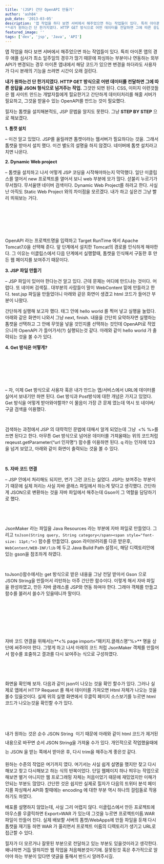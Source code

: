 ```yaml
---
title: '(JSP) 간단 OpenAPI 만들기'
author: 'ash84'
pub_date: '2013-03-05'
description: '앱 작업을 하다 보면 서버에서 해주었으면 하는 작업들이 있다. 특히 아이폰 앱의 경우 애플 심사가 최소 일주일의 경우가 많기 때문에 파싱하는 부분이나 연동하는 외부 API가 변경되는 경우 아이폰 앱내에서 해당 코드가 있으면 변경을 하더라도 사용자가 다시 본래의 기능을 쓰려면 시간이 오래 걸린다. 
**내가 원하는건 단 한가지였다. HTTP GET 방식으로 어떤 데이터를 전달하면 그에 따른 응답을 JSON 형'
featured_image: ''
tags: ['dev', 'jsp', 'Java', 'API']
---
```



<span style="font-size: 11pt;">앱 작업을 하다 보면 서버에서 해주었으면 하는 작업들이 있다. 특히 아이폰 앱의 경우 애플 심사가 최소 일주일의 경우가 많기 때문에 파싱하는 부분이나 연동하는 외부 API가 변경되는 경우 아이폰 앱내에서 해당 코드가 있으면 변경을 하더라도 사용자가 다시 본래의 기능을 쓰려면 시간이 오래 걸린다. </span>

<span style="font-size: 11pt;">**내가 원하는건 단 한가지였다. HTTP GET 방식으로 어떤 데이터를 전달하면 그에 따른 응답을 JSON 형식으로 넘겨주는 작업.** 그것만 되면 된다. CSS, 이미지 이런것들은 웹 사이트 만드는 개발자들에게 필요한거고 간단하게 데이터처리를 해줄 서버가 필요하고, 그것을 받을수 있는 OpenAPI를 만드는 것이 필요했다. </span>

<span style="font-size: 11pt;">필자는 톰캣을 설치해본적도, JSP 문법을 알지도 못한다. 그냥 **STEP BY STEP** 으로 해보겠다. </span>

**1. 톰캣 설치**

<span style="font-size: 11pt;">– 이건 알고 있었다. JSP를 올릴려면 톰캣이라는 웹서버가 필요하다는 것을. 그래서 톰캣을 받아서 설치 했다. 이건 별도의 설명을 하지 않겠다. 네이버에 톰캣 설치라고 치면 나온다. </span>

**<span style="font-size: 11pt;">2. Dynamic W</span><span style="font-size: 11pt;">eb project</span>**

<span style="font-size: 11pt;">– 톰캣을 설치하고 나서 어떻게 JSP 코딩을 시작해야하는지 막막했다. 일단 이클립스를 열어서 new 프로젝트를 열어서 보니 web 부분에 모가 많다. 섣불리 누르기가 무서웠다. 무서울땐 네이버 검색이다. Dynamic Web Project를 하라고 한다. 사실 난 아직도 Static Web Project 와의 차이점을 모르겠다. 내가 하고 싶은건 그냥 빨리 띄워보는 거다. </span>

<script async src="//pagead2.googlesyndication.com/pagead/js/adsbygoogle.js"></script>
<!-- 페이지내_긴_배너 -->
<ins class="adsbygoogle"
     style="display:inline-block;width:728px;height:90px"
     data-ad-client="ca-pub-8699046198561974"
     data-ad-slot="5480877276"></ins>
<script>
(adsbygoogle = window.adsbygoogle || []).push({});
</script>

<span style="font-size: 11pt;">OpenAPI 라는 프로젝트명을 입력하고 Target</span><span style="font-size: 11pt;"> RunTime 에서 Apache Tomcat7.0을 선택해 준다. 앞 단계에서 설치한 Tomcat의 경로를 인식하게 해야한다. 그 이유는 이클립스에서 다음 단계에서 실행할때, 톰캣을 인식해서 구동한 후 만든 웹 페이지를 보여주기 때문이다. </span>

<span style="font-size: 11pt;">**3. JSP 파일 만들기**</span>

<span style="font-size: 11pt;">– JSP 파일이 있어야 한다는건 알고 있다. 근데 문제는 어디에 만드냐는 것이다. 어렵다. 또 네이버 검색질.. 대부분의 사람들이 말이 WebContent 밑에 만들라고 한다. test.jsp 파일을 만들었더니 아래와 같은 화면이 생겼고 html 코드가 들어간 부분이 나왔다. </span>


<span style="font-size: 11pt;">간단하게 실행해 보고자 했다.  태그 안에 hello world 를 찍어 넣고 실행을 눌렀다. 아래와 같은 화면이 나와서 그냥 next, finish. 내용을 간단히 요약하자면 실행하는 톰캣을 선택하고 그 안에 무엇을 넣을 것인지를 선택하는 것인데 OpenAPI로 적었으니까 OpenAPI 가 들어가서(?) 실행되는것 같다. 아래와 같이 hello world 가 출력되는 것을 볼 수가 있다. </span>

<span style="font-size: 11pt;">**4. Get 방식은 어떻게?**</span>

<script async src="//pagead2.googlesyndication.com/pagead/js/adsbygoogle.js"></script>
<!-- 페이지내_긴_배너 -->
<ins class="adsbygoogle"
     style="display:inline-block;width:728px;height:90px"
     data-ad-client="ca-pub-8699046198561974"
     data-ad-slot="5480877276"></ins>
<script>
(adsbygoogle = window.adsbygoogle || []).push({});
</script>

<span style="font-size: 11pt;">– 자, 이제 Get 방식으로 사용자 혹은 내가 만드는 앱/서비스에서 URL에 데이터를 실어서 보내기만 하면 된다. </span><span style="font-size: 11pt;">Get 방식과 Post방식에 대한 개념은 가지고 있었다. Get 방식을 어떻게 받아와야할까? 이 물음이 가장 큰 문제 였는데 역시 또 네이버/구글 검색을 이용했다. </span>

<script src="https://gist.github.com/AhnSeongHyun/5083039.js"></script>

 

<span style="font-size: 11pt;">검색하는 과정에서 JSP 의 대략적인 문법에 대해서 알게 되었는데 그냥  <% %>를 쓰면 된다고 한다. 아무튼 Get 방식으로 넘어온 데이터를 가져올때는 위의 코드처럼 reqeust.getParameter(“url 인자명”) 함수를 이용하면 된다. q 라는 인자에 123을 넘겨 보았고, 아래와 같이 화면이 출력되는 것을 볼 수 있다. </span>

 

<span style="font-size: 11pt;">**5. 자바 코드 연결**</span>

<span style="font-size: 11pt;">– JSP 안에서 처리해도 되지만, 먼가 그런 코드는 싫었다. JSP는 보여주는 부분이기 때문에 실제 처리는 사실 자바 클래스 파일에서 하는게 맞다고 생각했다. 간단하게 JSON으로 변환하는 것을 자바 파일에서 해주는데 Gson이 그 역할을 담당하기로 했다. </span>

 

 

<span style="font-size: 11pt;">JsonMaker 라는 파일을 Java Resources 라는 부분에 자바 파일로 만들었다. 그리고 ```toJson(String query, String category</span><span style="font-size: 11pt;">)``` 함수를 만들었다. gson 라이브러리를 다운 받은후, ```WebContent/WEB-INF/lib``` 에 두고 Java Build Path 설정시, 해당 디렉토리안에 있는 gson을 참조하게 하였다. </span>

 

<span style="font-size: 11pt;">toJson()함수에서는 get 방식으로 받은 내용을 그냥 전달 받아서 Gson 으로 JSON String을 만들어서 리턴하는 아주 간단한 함수이다. 이렇게 해서 자바 파일을 완성하였고, 만든 자바 클래스를 JSP와 연동 하여야 한다. 그래야 객체를 만들고 함수를 불러서 쓸수가 있을테니까 말이다. </span>
<br/><br/>

<script async src="//pagead2.googlesyndication.com/pagead/js/adsbygoogle.js"></script>
<!-- 페이지내_긴_배너 -->
<ins class="adsbygoogle"
     style="display:inline-block;width:728px;height:90px"
     data-ad-client="ca-pub-8699046198561974"
     data-ad-slot="5480877276"></ins>
<script>
(adsbygoogle = window.adsbygoogle || []).push({});
</script>


<span style="font-size: 11pt;">자바 코드 연결을 위해서는**<% page import=”패키지.클래스명”%>** 명을 상단에 써주어야 한다. 그렇게 하고 나서 아래의 코드 처럼 JsonMaker 객체를 만들어서 함수를 호출하고 결과를 다시 보여주는 식으로 구성하였다. </span>

 

<script src="https://gist.github.com/AhnSeongHyun/5083063.js"></script>

 

<script src="https://gist.github.com/AhnSeongHyun/5083057.js"></script>

<span style="font-size: 11pt;">화면을 확인해 보자. 다음과 같이 json이 나오는 것을 확인 할수가 있다. 그러나 실제로 앱에서 HTTP Request 를 해서 데이터를 가져오면 Html 자체가 나오는 것을 볼수 있을것이다. 실제 위의 실행 화면에서 우클릭 페이지 소스보기를 누르면 html 코드가 나오는것을 확인할 수가 있다. </span>

<span style="font-size: 11pt;"> </span>

<span style="font-size: 11pt;"> </span>

<span style="font-size: 11pt; line-height: 2;">내가 원하는 것은 순수 JSON String  이기 때문에 아래와 같이 html 코드가 제거된 내용으로 바꾸면 순서 JSON String을 가져올 수가 있다. 개인적으로 작업했을때에는 JSON 을 받는 쪽에서 받아온 후, 다시 trim을 해주는게 좋은것 같다.</span>

<span style="font-size: 11pt;">원하는 수준의 작업은 여기까지 였다. 여기서는 사실 쉽게 설명을 했지만 찾고 다시 해보고 찾고 다시해보고 하는 식의 반복이었다. 단일 웹페이지 하나 띄우는 작업으로 해보면 별거 아니지만 웹 프로그래밍 자체는 처음이었기 때문에 재밌었지만 이해가 안되는 부분도 많았다. 간단한 것은 쉽지만 실제로 필자가 다음의 트위터 분석 페이지를 파싱해서 API화 할때에는 encoding 에 대한 부분 역시 하나의 걸림돌로 작용하기도 하였다. </span>

<span style="font-size: 11pt;">배포를 설명하지 않았는데, 사실 그리 어렵지 않다. 이클립스에서 만든 프로젝트에 마우스를 우클릭하면 Export>WAR 가 있는데 그것을 누르면 프로젝트이름.WAR 파일이 만들어 진다. 실제 배보할 서버의 톰캣/WebApps에 만들 파일을 둔채 다시 톰캣을 재기동 하면 WAR 가 풀리면서 프로젝트 이름의 디렉토리가 생기고 URL로 접근할 수 있다. </span>

<span style="font-size: 11pt;">필자가 더 모르거나 잘못된 부분으로 전달하고 있는 부분도 있을것이라고 생각한다. 왜냐하면 거듭 말하지만 웹 작업을 처음해본것이기에. 잘못된것 혹은 추가적으로 알아야 하는 부분이 있다면 댓글을 통해서 반드시 알려주시길. </span>



